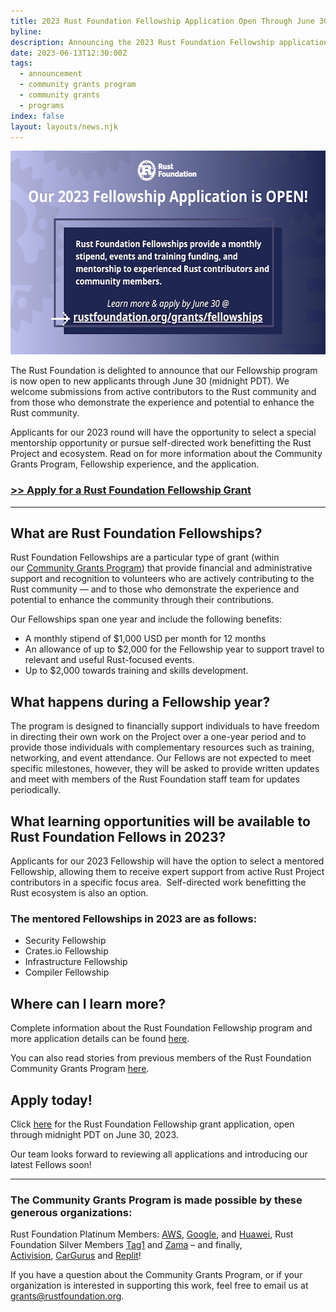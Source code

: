 ```yaml
---
title: 2023 Rust Foundation Fellowship Application Open Through June 30
byline:
description: Announcing the 2023 Rust Foundation Fellowship application.
date: 2023-06-13T12:30:00Z
tags:
  - announcement
  - community grants program
  - community grants
  - programs
index: false
layout: layouts/news.njk
---
```

<img width="580" height="326" alt="[heading] Our 2023 Fellowship Application is OPEN!  [sub-heading] Rust Foundation Fellowships provide a monthly stipend, events and training funding, and mentorship to experienced Rust contributors and community members.  [call-to-action] Learn more &amp; apply by June 30 @ rustfoundation.org/grants/fellowships" title="Rust Foundation 2023 Fellowship application is open" src="/img/news/2023-06-13-fellowship-application/fellowship-graphic.png" />

The Rust Foundation is delighted to announce that our Fellowship program is now open to new applicants through June 30 (midnight PDT). We welcome submissions from active contributors to the Rust community and from those who demonstrate the experience and potential to enhance the Rust community.

Applicants for our 2023 round will have the opportunity to select a special mentorship opportunity or pursue self-directed work benefitting the Rust Project and ecosystem. Read on for more information about the Community Grants Program, Fellowship experience, and the application.&nbsp;

### [**<u>&gt;&gt; Apply for a Rust Foundation Fellowship Grant</u>**](https://app.smarterselect.com/programs/80939-Rust-Foundation)

---

## **What are Rust Foundation Fellowships?**

Rust Foundation Fellowships are a particular type of grant (within our&nbsp;[<u>Community Grants Program</u>](https://foundation.rust-lang.org/grants/)) that provide financial and administrative support and recognition to volunteers who are actively contributing to the Rust community — and to those who demonstrate the experience and potential to enhance the community through their contributions.

Our Fellowships span one year and include the following benefits:&nbsp;

* A monthly stipend of $1,000 USD per month for 12 months
* An allowance of up to $2,000 for the Fellowship year to support travel to relevant and useful Rust-focused events.
* Up to $2,000 towards training and skills development.

## **What happens during a Fellowship year?&nbsp;**

The program is designed to financially support individuals to have freedom in directing their own work on the Project over a one-year period and to provide those individuals with complementary resources such as training, networking, and event attendance. Our Fellows are not expected to meet specific milestones, however, they will be asked to provide written updates and meet with members of the Rust Foundation staff team for updates periodically.&nbsp;

## **What learning opportunities will be available to Rust Foundation Fellows in 2023?**

Applicants for our 2023 Fellowship will have the option to select a mentored Fellowship, allowing them to receive expert support from active Rust Project contributors in a specific focus area.&nbsp; Self-directed work benefitting the Rust ecosystem is also an option.&nbsp;

### **The mentored Fellowships in 2023 are as follows:**

* Security Fellowship
* Crates.io Fellowship
* Infrastructure Fellowship
* Compiler Fellowship

## **Where can I learn more?&nbsp;**

Complete information about the Rust Foundation Fellowship program and more application details can be found&nbsp;[<u>here</u>](https://foundation.rust-lang.org/grants/fellowships/).&nbsp;

You can also read stories from previous members of the Rust Foundation Community Grants Program&nbsp;[<u>here</u>](https://foundation.rust-lang.org/tags/grantee%20spotlight/).&nbsp;

## **Apply today!**

Click&nbsp;[<u>here</u>](https://app.smarterselect.com/programs/80939-Rust-Foundation) for the Rust Foundation Fellowship grant application, open through midnight PDT on June 30, 2023.&nbsp;&nbsp;

Our team looks forward to reviewing all applications and introducing our latest Fellows soon!&nbsp;

---

### **The Community Grants Program is made possible by these generous organizations:**

Rust Foundation Platinum Members: [<u>AWS</u>](https://aws.amazon.com/), [<u>Google</u>](https://www.google.com/), and [<u>Huawei</u>](https://www.huawei.com/en/?ic_medium=direct&amp;ic_source=surlent), Rust Foundation Silver Members&nbsp;[<u>Tag1</u>](https://www.tag1consulting.com/)&nbsp;and [<u>Zama</u>](https://www.zama.ai/) – and finally, [<u>Activision</u>](https://www.activision.com/),&nbsp;[<u>CarGurus</u>](https://www.cargurus.com/)&nbsp;and [<u>Replit</u>](https://replit.com/)!

If you have a question about the Community Grants Program, or if your organization is interested in supporting this work, feel free to email us at grants@rustfoundation.org.&nbsp;